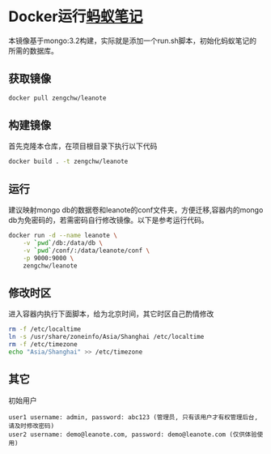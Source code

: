 # Docker运行[蚂蚁笔记](https://leanote.com/ '官网')

本镜像基于mongo:3.2构建，实际就是添加一个run.sh脚本，初始化蚂蚁笔记的所需的数据库。

## 获取镜像

```sh
docker pull zengchw/leanote
```

## 构建镜像

首先克隆本仓库，在项目根目录下执行以下代码

```sh
docker build . -t zengchw/leanote
```

## 运行

建议映射mongo db的数据卷和leanote的conf文件夹，方便迁移,容器内的mongo db为免密码的，若需密码自行修改镜像。以下是参考运行代码。

```sh
docker run -d --name leanote \
    -v `pwd`/db:/data/db \
    -v `pwd`/conf/:/data/leanote/conf \
    -p 9000:9000 \
    zengchw/leanote
```

## 修改时区

进入容器内执行下面脚本，给为北京时间，其它时区自己酌情修改

```sh
rm -f /etc/localtime 
ln -s /usr/share/zoneinfo/Asia/Shanghai /etc/localtime
rm -f /etc/timezone
echo "Asia/Shanghai" >> /etc/timezone
```

## 其它

初始用户

```
user1 username: admin, password: abc123 (管理员, 只有该用户才有权管理后台, 请及时修改密码)
user2 username: demo@leanote.com, password: demo@leanote.com (仅供体验使用)
```